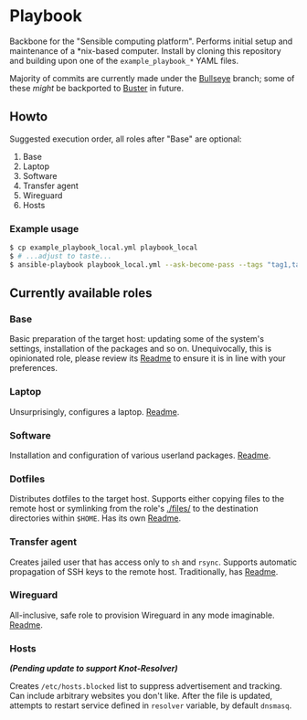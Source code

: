 # Playbook
Backbone for the "Sensible computing platform". Performs initial setup and maintenance of a \*nix-based computer. Install by cloning this repository and building upon one of the `example_playbook_*` YAML files.

Majority of commits are currently made under the [Bullseye](https://github.com/savchenko/debian/tree/bullseye) branch; some of these _might_ be backported to [Buster](https://github.com/savchenko/debian/tree/buster) in future.

## Howto

Suggested execution order, all roles after "Base" are optional:

1. Base
1. Laptop
1. Software
1. Transfer agent
1. Wireguard
1. Hosts

### Example usage

```sh
$ cp example_playbook_local.yml playbook_local
$ # ...adjust to taste...
$ ansible-playbook playbook_local.yml --ask-become-pass --tags "tag1,tag2"
```

## Currently available roles

### Base
Basic preparation of the target host: updating some of the system's settings, installation of the packages and so on. Unequivocally, this is opinionated role, please review its [Readme](https://github.com/savchenko/debian/blob/bullseye/roles/base/README.md) to ensure it is in line with your preferences.

### Laptop
Unsurprisingly, configures a laptop. [Readme](https://github.com/savchenko/debian/blob/bullseye/roles/laptop/README.md). 

### Software
Installation and configuration of various userland packages. [Readme](https://github.com/savchenko/debian/blob/bullseye/roles/software/README.md).

### Dotfiles
Distributes dotfiles to the target host. Supports either copying files to the remote host or symlinking from the role's [./files/](https://github.com/savchenko/debian/tree/bullseye/roles/dotfiles/files) to the destination directories within `$HOME`. Has its own [Readme](https://github.com/savchenko/debian/blob/bullseye/roles/dotfiles/README.md).

### Transfer agent
Creates jailed user that has access only to `sh` and `rsync`. Supports automatic propagation of SSH keys to the remote host. Traditionally, has [Readme](https://github.com/savchenko/debian/tree/bullseye/roles/transfer_agent).

### Wireguard
All-inclusive, safe role to provision Wireguard in any mode imaginable. [Readme](https://github.com/savchenko/debian/blob/bullseye/roles/wireguard/README.md). 

### Hosts  
_**(Pending update to support Knot-Resolver)**_  

Creates `/etc/hosts.blocked` list to suppress advertisement and tracking.
Can include arbitrary websites you don't like. After the file is updated, attempts to restart service defined in `resolver` variable, by default `dnsmasq`.

